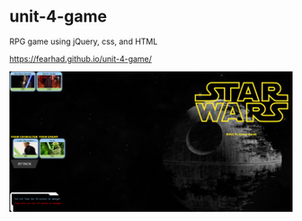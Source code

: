 # unit-4-game
RPG game using jQuery, css, and HTML

https://fearhad.github.io/unit-4-game/

![](assets/images/screenshot.PNG?raw=true "Optional Title")
